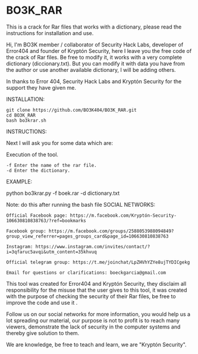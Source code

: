 # BO3K_RAR
This is a crack for Rar files that works with a dictionary, please read the instructions for installation and use. 

Hi, I'm BO3K member / collaborator of Security Hack Labs, developer of Error404 and founder of Kryptón Security, here I leave you the free code of the crack of Rar files. Be free to modify it, it works with a very complete dictionary (diccionary.txt). But you can modify it with data you have from the author or use another available dictionary, I will be adding others.

In thanks to Error 404, Security Hack Labs and Kryptón Security for the support they have given me.

INSTALLATION:

    git clone https://github.com/BO3K404/BO3K_RAR.git
    cd BO3K_RAR
    bash bo3krar.sh

INSTRUCTIONS:

Next I will ask you for some data which are:

Execution of the tool.

    -f Enter the name of the rar file.
    -d Enter the dictionary.

EXAMPLE:

python bo3krar.py -f boek.rar -d dictionary.txt

Note: do this after running the bash file
SOCIAL NETWORKS:

    Official Facebook page: https://m.facebook.com/Kryptón-Security-106630810838763/?ref=bookmarks

    Facebook group: https://m.facebook.com/groups/2588053988094849?group_view_referrer=pages_groups_card&page_id=106630810838763

    Instagram: https://www.instagram.com/invites/contact/?i=3qfaruc5avqi&utm_content=35khvuq

    Official telegram group: https://t.me/joinchat/LpZHVhYZYe8ujTYDICgekg

    Email for questions or clarifications: boeckgarcia@gmail.com

This tool was created for Error404 and Kryptón Security, they disclaim all responsibility for the misuse that the user gives to this tool, it was created with the purpose of checking the security of their Rar files, be free to improve the code and use it .

Follow us on our social networks for more information, you would help us a lot spreading our material, our purpose is not to profit is to reach many viewers, demonstrate the lack of security in the computer systems and thereby give solution to them.

We are knowledge, be free to teach and learn, we are "Kryptón Security".
